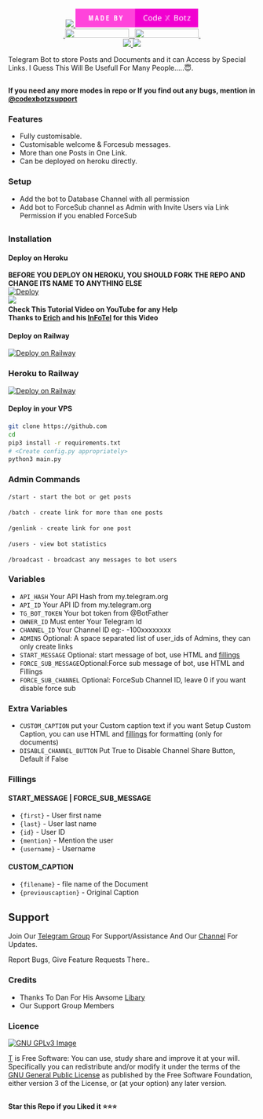 
<p align="center">
  <a href="https://www.python.org">
    <img src="http://ForTheBadge.com/images/badges/made-with-python.svg" width ="250">
  </a>
  <a href="https://t.me/CodeXBotz">
    <img src="https://github.com/CodeXBotz/PyrogramGenStr/blob/main/resources/madebycodex-badge.svg" width="250">
  </a><br>
  <a href="https://t.me/CodeXBotz">
    &nbsp;<img src="https://img.shields.io/badge/Code%20%F0%9D%95%8F%20Botz-Channel-blue?style=flat-square&logo=telegram" width="130" height="18">&nbsp;
  </a>
  <a href="https://t.me/codexbotzsupport">
    &nbsp;<img src="https://img.shields.io/badge/Code%20%F0%9D%95%8F%20Botz-Group-blue?style=flat-square&logo=telegram" width="130" height="18">&nbsp;
  </a>
  <br>
  <a href="https://github.com">
    <img src="https://img.shields.io">
  </a>
  <a href="https://github.com/fork">
    <img src="https://img.shields.io/github">
  </a>  
</p>


Telegram Bot to store Posts and Documents and it can Access by Special Links.
I Guess This Will Be Usefull For Many People.....😇. 

##

**If you need any more modes in repo or If you find out any bugs, mention in [@codexbotzsupport ](https://www.telegram.dog/codexbotzsupport)**

### Features
- Fully customisable.
- Customisable welcome & Forcesub messages.
- More than one Posts in One Link.
- Can be deployed on heroku directly.

### Setup

- Add the bot to Database Channel with all permission
- Add bot to ForceSub channel as Admin with Invite Users via Link Permission if you enabled ForceSub 

##
### Installation
#### Deploy on Heroku
**BEFORE YOU DEPLOY ON HEROKU, YOU SHOULD FORK THE REPO AND CHANGE ITS NAME TO ANYTHING ELSE**<br>
[![Deploy](https://www.herokucdn.com/deploy/button.svg)](https://heroku.com/deploy)</br>
<a href="https://youtu.be/LCrkRTMkmzE">
  <img src="https://img.shields.io/badge/How%20to-Deploy-red?logo=youtube" width="147">
</a><br>
**Check This Tutorial Video on YouTube for any Help**<br>
**Thanks to [Erich](https://t.me/ErichDaniken) and his [InFoTel](https://t.me/InFoTel_Group) for this Video**

#### Deploy on Railway
[![Deploy on Railway](https://railway.app/button.svg)](https://railway.app/new/template?template=https%3A%2F%2Fgithub.com%2Fvyshnav2das%2Fbla364&plugins=postgresql&envs=TG_BOT_TOKEN%2COWNER_ID%2CAPP_ID%2CAPI_HASH%2CCHANNEL_ID%2CFORCE_SUB_CHANNEL%2CADMINS%2CDISABLE_CHANNEL_BUTTON&DISABLE_CHANNEL_BUTTONDefault=True)
### Heroku to Railway
[![Deploy on Railway](https://railway.app/button.svg)](https://railway.app/new/template?template=https%3A%2F%2Fgithub.com%2Fvyshnav2das%2Fbla364&envs=TG_BOT_TOKEN%2COWNER_ID%2CCHANNEL_ID%2CAPP_ID%2CAPI_HASH%2CFORCE_SUB_CHANNEL%2CDISABLE_CHANNEL_BUTTON%2CADMINS%2CDATABASE_URL%2CHEROKU_POSTGRESQL_ROSE_URL%2CSTART_MESSAGE&DISABLE_CHANNEL_BUTTONDefault=True&START_MESSAGEDefault=%E0%B4%9E%E0%B4%BE%E0%B5%BB+%E0%B4%92%E0%B4%B0%E0%B5%81++%F0%9D%90%85%F0%9D%90%88%F0%9D%90%8B%F0%9D%90%93%F0%9D%90%84%F0%9D%90%91+%F0%9D%90%81%F0%9D%90%8E%F0%9D%90%93+%E0%B4%86%E0%B4%A3%E0%B5%8D%2C+%E0%B4%8E%E0%B4%A8%E0%B5%8D%E0%B4%A8%E0%B5%86+%E0%B4%A8%E0%B4%BF%E0%B4%99%E0%B5%8D%E0%B4%99%E0%B4%B3%E0%B5%81%E0%B4%9F%E0%B5%86+%E0%B4%97%E0%B5%8D%E0%B4%B0%E0%B5%82%E0%B4%AA%E0%B5%8D%E0%B4%AA%E0%B4%BF%E0%B5%BD+%E0%B4%86%E0%B4%A1%E0%B5%8D+%E0%B4%9A%E0%B5%86%E0%B4%AF%E0%B5%8D%E0%B4%AF%E0%B4%BE%E0%B5%BB+%E0%B4%A8%E0%B5%8B%E0%B4%95%E0%B5%8D%E0%B4%95%E0%B4%BF+%E0%B4%B8%E0%B4%AE%E0%B4%AF%E0%B4%82+%E0%B4%95%E0%B4%B3%E0%B4%AF%E0%B4%A3%E0%B5%8D%E0%B4%9F%2C+%E0%B4%8E%E0%B4%A8%E0%B5%8D%E0%B4%A8%E0%B5%86+MALAYALAM+CINEMA+%E0%B4%97%E0%B5%8D%E0%B4%B0%E0%B5%82%E0%B4%AA%E0%B5%8D%E0%B4%AA%E0%B4%BF%E0%B5%BD+%E0%B4%AE%E0%B4%BE%E0%B4%A4%E0%B5%8D%E0%B4%B0%E0%B4%AE%E0%B5%87+%E0%B4%86%E0%B4%A1%E0%B5%8D+%E0%B4%9A%E0%B5%86%E0%B4%AF%E0%B5%8D%E0%B4%AF%E0%B4%BE%E0%B5%BB+%E0%B4%95%E0%B4%B4%E0%B4%BF%E0%B4%AF%E0%B5%82...%21%21%21+%3A%29&referralCode=vyshnavdas)
#### Deploy in your VPS
````bash
git clone https://github.com
cd 
pip3 install -r requirements.txt
# <Create config.py appropriately>
python3 main.py
````

### Admin Commands

```
/start - start the bot or get posts

/batch - create link for more than one posts

/genlink - create link for one post

/users - view bot statistics

/broadcast - broadcast any messages to bot users
```

### Variables

* `API_HASH` Your API Hash from my.telegram.org
* `API_ID` Your API ID from my.telegram.org
* `TG_BOT_TOKEN` Your bot token from @BotFather
* `OWNER_ID` Must enter Your Telegram Id
* `CHANNEL_ID` Your Channel ID eg:- -100xxxxxxxx
* `ADMINS` Optional: A space separated list of user_ids of Admins, they can only create links
* `START_MESSAGE` Optional: start message of bot, use HTML and <a href='https://github.com/blob/main/README.md#start_message'>fillings</a>
* `FORCE_SUB_MESSAGE`Optional:Force sub message of bot, use HTML and Fillings
* `FORCE_SUB_CHANNEL` Optional: ForceSub Channel ID, leave 0 if you want disable force sub

### Extra Variables

* `CUSTOM_CAPTION` put your Custom caption text if you want Setup Custom Caption, you can use HTML and <a href='https://github.com/blob/main/README.md#custom_caption'>fillings</a> for formatting (only for documents)
* `DISABLE_CHANNEL_BUTTON` Put True to Disable Channel Share Button, Default if False

### Fillings
#### START_MESSAGE | FORCE_SUB_MESSAGE

* `{first}` - User first name
* `{last}` - User last name
* `{id}` - User ID
* `{mention}` - Mention the user
* `{username}` - Username

#### CUSTOM_CAPTION

* `{filename}` - file name of the Document
* `{previouscaption}` - Original Caption


## Support   
Join Our [Telegram Group](https://www.telegram.dog/codexbotzsupport) For Support/Assistance And Our [Channel](https://www.telegram.dog/codexbotz) For Updates.   
   
Report Bugs, Give Feature Requests There..   

### Credits

- Thanks To Dan For His Awsome [Libary](https://github.com/pyrogram/pyrogram)
- Our Support Group Members

### Licence
[![GNU GPLv3 Image](https://www.gnu.org/graphics/gplv3-127x51.png)](http://www.gnu.org/licenses/gpl-3.0.en.html)  

[T](https://github.com/) is Free Software: You can use, study share and improve it at your
will. Specifically you can redistribute and/or modify it under the terms of the
[GNU General Public License](https://www.gnu.org/licenses/gpl.html) as
published by the Free Software Foundation, either version 3 of the License, or
(at your option) any later version. 

##

   **Star this Repo if you Liked it ⭐⭐⭐**

